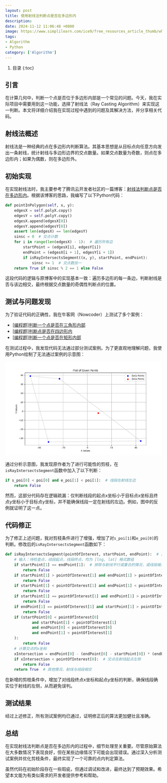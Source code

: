 ```yaml
---
layout: post
title: 使用射线法判断点是否在多边形内
description:
date: 2024-11-12 11:06:48 +0800
image: https://www.simplilearn.com/ice9/free_resources_article_thumb/what_is_Computer_Vision.jpg
tags:
- Algorithm
- Python
category: ['Algorithm']
---
```


1. 目录
{:toc}

## 引言

在计算几何中，判断一个点是否位于多边形内部是一个常见的问题。今天，我在实际项目中需要用到这一功能，选择了射线法（Ray Casting Algorithm）来实现这一判断。本文将详细介绍我在实现过程中遇到的问题及其解决方法，并分享相关代码。

## 射线法概述

射线法是一种经典的点在多边形内判断算法。其基本思想是从目标点向任意方向发出一条射线，统计射线与多边形边界的交点数量。如果交点数量为奇数，则点在多边形内；如果为偶数，则在多边形外。

## 初始实现

在实现射线法时，我主要参考了腾讯云开发者社区的一篇博客：[射线法判断点是否在多边形内](https://cloud.tencent.com/developer/article/1515808)。根据该博客的思路，我编写了以下Python代码：

```python
def pointInPolygon(self, x, y):
    edgesX = self.polyX.copy()
    edgesY = self.polyY.copy()
    edgesX.append(edgesX[0])
    edgesY.append(edgesY[0])
    assert len(edgesX) == len(edgesY)
    sinsc = 0  # 交点计数
    for i in range(len(edgesX) - 1):  # 遍历所有边
        startPoint = (edgesX[i], edgesY[i])
        endPoint = (edgesX[i + 1], edgesY[i + 1])
        if isRayIntersectsSegment((x, y), startPoint, endPoint):
            sinsc += 1  # 交点数加一
    return True if sinsc % 2 == 1 else False
```

这段代码的逻辑与原博客中的实现基本一致：遍历多边形的每一条边，判断射线是否与该边相交，最终根据交点数量的奇偶性判断点的位置。

## 测试与问题发现

为了验证代码的正确性，我在牛客网（Nowcoder）上测试了多个案例：

- [[编程题]判断一个点是否在三角形内部](https://www.nowcoder.com/questionTerminal/f9c4290baed0406cbbe2c23dd687732c)
- [[编程题]判断点是否在四边形内](https://www.nowcoder.com/questionTerminal/fcb839e841a74daab2e442f4dba5b707)
- [[编程题]判断一个点是否在矩形内部](https://www.nowcoder.com/questionTerminal/6369cbb6898c41d0bef179a6a80f5fde)

在测试过程中，我发现代码无法通过部分测试案例。为了更直观地理解问题，我使用Python绘制了无法通过案例的示意图：

![示意图](/images/posts/image-20241112213902213.png)

通过分析示意图，我发现原作者为了进行可能性的剪枝，在`isRayIntersectsSegment`函数中加入了以下判断：

```python
if s_poi[0] < poi[0] and e_poi[1] < poi[1]:  # 线段在射线左边
    return False
```

然而，这部分代码存在逻辑疏漏：仅判断线段的起点x坐标小于目标点x坐标且终点y坐标小于目标点y坐标，并不能确保线段一定在射线的左边。例如，图中的反例就证明了这一点。

## 代码修正

为了修正上述问题，我对剪枝条件进行了增强，增加了对`s_poi[1]`和`e_poi[0]`的判断。修改后的`isRayIntersectsSegment`函数如下：

```python
def isRayIntersectsSegment(pointOfInterest, startPoint, endPoint):  # [x, y] [lng, lat]
    # 输入：待检查点，线段起点，线段终点，均为 [lng, lat] 格式数组
    if startPoint[1] == endPoint[1]:  # 排除与射线平行或重合的情况，或线段端点重合
        return False
    if startPoint[1] > pointOfInterest[1] and endPoint[1] > pointOfInterest[1]:  # 线段在射线上方
        return False
    if startPoint[1] < pointOfInterest[1] and endPoint[1] < pointOfInterest[1]:  # 线段在射线下方
        return False
    if startPoint[1] == pointOfInterest[1] and endPoint[1] > pointOfInterest[1]:  # 交点在起点对应的下端点
        return False
    if endPoint[1] == pointOfInterest[1] and startPoint[1] > pointOfInterest[1]:  # 交点在终点对应的下端点
        return False
    if (startPoint[0] < pointOfInterest[0]
            and startPoint[1] < pointOfInterest[1]
            and endPoint[0] < pointOfInterest[0]
            and endPoint[1] < pointOfInterest[1]
    ):
        return False
    # 计算交点的x坐标
    xIntersection = endPoint[0] - (endPoint[0] - startPoint[0]) * (endPoint[1] - pointOfInterest[1]) / (endPoint[1] - startPoint[1])
    if xIntersection < pointOfInterest[0]:  # 交点在射线起点左侧
        return False
    return True  # 其他情况，射线与线段相交
```

在新增的剪枝条件中，增加了对线段终点x坐标和起点y坐标的判断，确保线段确实位于射线的左侧，从而避免误判。

## 测试结果

经过上述修正，所有测试案例均已通过，证明修正后的算法更加健壮且准确。

## 总结

在实现射线法判断点是否在多边形内的过程中，细节处理至关重要。尽管原始算法在大多数情况下表现良好，但在某些边缘情况下可能会出现错误。通过深入分析测试案例并优化剪枝条件，最终实现了一个可靠的点内判定算法。

虽然代码在初始阶段存在一些瑕疵，但通过调试和改进，最终达到了预期效果。希望本文能为有类似需求的开发者提供参考和帮助。